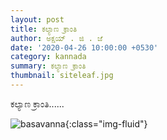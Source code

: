 ```yaml
---
layout: post
title: ಕಲ್ಯಾಣ ಕ್ರಾಂತಿ
author: ಅಕ್ಷಯ್ . ಜಿ . ಜೆ
date: '2020-04-26 10:00:00 +0530'
category: kannada
summary: ಕಲ್ಯಾಣ ಕ್ರಾಂತಿ
thumbnail: siteleaf.jpg
---
```


ಕಲ್ಯಾಣ ಕ್ರಾಂತಿ......

![basavanna ](/assets/img/posts/kalyana-kranthi/basavanna.png){:class="img-fluid"}
